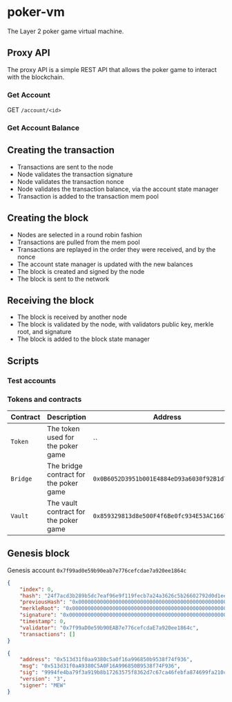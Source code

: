 # poker-vm

The Layer 2 poker game virtual machine.

## Proxy API

The proxy API is a simple REST API that allows the poker game to interact with the blockchain.

### Get Account

GET `/account/<id>`

### Get Account Balance


## Creating the transaction

-   Transactions are sent to the node
-   Node validates the transaction signature
-   Node validates the transaction nonce
-   Node validates the transaction balance, via the account state manager
-   Transaction is added to the transaction mem pool

## Creating the block

-   Nodes are selected in a round robin fashion
-   Transactions are pulled from the mem pool
-   Transactions are replayed in the order they were received, and by the nonce
-   The account state manager is updated with the new balances
-   The block is created and signed by the node
-   The block is sent to the network

## Receiving the block

-   The block is received by another node
-   The block is validated by the node, with validators public key, merkle root, and signature
-   The block is added to the block state manager

## Scripts

### Test accounts

### Tokens and contracts

| Contract | Description                            | Address                                      | Network |
| -------- | -------------------------------------- | -------------------------------------------- | ------- |
| `Token`  | The token used for the poker game      | ``                                           | ``      |
| `Bridge` | The bridge contract for the poker game | `0x0B6052D3951b001E4884eD93a6030f92B1d76cf0` | `base`  |
| `Vault`  | The vault contract for the poker game  | `0x859329813d8e500F4f6Be0fc934E53AC16670fa0` | `base`  |

## Genesis block

Genesis account `0x7f99ad0e59b90eab7e776cefcdae7a920ee1864c`

```json
{
    "index": 0,
    "hash": "24f7acd3b289b5dc7eaf96e9f119fecb7a24a3626c5b26602792d0d1ee8571b7",
    "previousHash": "0x0000000000000000000000000000000000000000000000000000000000000000",
    "merkleRoot": "0x0000000000000000000000000000000000000000000000000000000000000000",
    "signature": "0x0000000000000000000000000000000000000000000000000000000000000000",
    "timestamp": 0,
    "validator": "0x7f99aD0e59b90EAB7e776cefcdaE7a920ee1864c",
    "transactions": []
}
```

```json
{
    "address": "0x513d31f0aa9380c5a0f16a996850b9538f74f936",
    "msg": "0x513d31f0aA9380C5A0F16A996850B9538f74F936",
    "sig": "9994fe4ba79f3a919b8b17263575f8362d7c67ca46febfa874699fa210cf87563c042de9b07bdc33c80727eb73e93394c6064c7989ebeb0aca79f4c5276cfd8e1c",
    "version": "3",
    "signer": "MEW"
}
```
